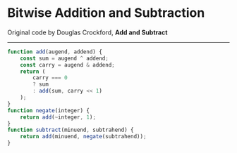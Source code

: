 # Bitwise Addition and Subtraction

Original code by Douglas Crockford, **Add and Subtract**

---

```javascript
function add(augend, addend) {
    const sum = augend ^ addend;
    const carry = augend & addend;
    return (
        carry === 0
        ? sum
        : add(sum, carry << 1)
    );
}
function negate(integer) {
    return add(~integer, 1);
}
function subtract(minuend, subtrahend) {
    return add(minuend, negate(subtrahend));
}
```
